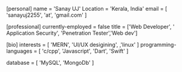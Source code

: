 
[personal]
name = 'Sanay UJ'
Location = 'Kerala, India'
email = [ 'sanayuj2255', 'at', 'gmail.com' ]

[professional]
currently-employed = false
title = ['Web Developer', ' Application Security', 
           'Penetration Tester','Web dev']


[bio]
interests = [
  'MERN',
  'UI/UX desigining',
  ,'linux'
]
programming-languages = [
  'c/cpp',
  'Javascript',
  'Dart',
  'Swift'
]

database = [
'MySQL',
'MongoDb'
]
